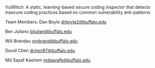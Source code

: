 VulWitch: A static, learning-based secure coding inspector that detects insecure coding practices based on common vulnerability anti-patterns

Team Members:
Dan Boyle	drboyle2@buffalo.edu 

Ben Juliano	bjjulian@buffalo.edu

Will Brandau	roybrand@buffalo.edu

David Chen	dchen87@buffalo.edu 

Md Sayaf Kashem	mdsayafk@buffalo.edu 
